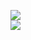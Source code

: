 [![](https://img.shields.io/badge/Made%20With-Github%20Spray-lightgrey.svg?style=for-the-badge&logo=github)](https://github.com/Annihil/github-spray#25548)  
[![](https://i.imgur.com/2DrTn0Z.gif)](https://github.com/Annihil/github-spray)